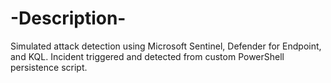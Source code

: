 # -Description-
Simulated attack detection using Microsoft Sentinel, Defender for Endpoint, and KQL. Incident triggered and detected from custom PowerShell persistence script.
